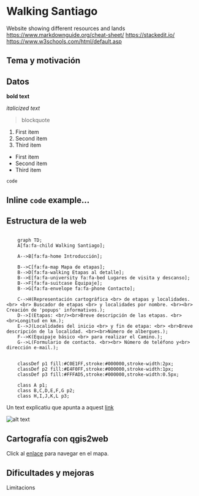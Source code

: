 # Walking Santiago
Website showing different resources and lands
https://www.markdownguide.org/cheat-sheet/
https://stackedit.io/
https://www.w3schools.com/html/default.asp

## Tema y motivación

## Datos

**bold text**

*italicized text*
> blockquote

1. First item
2. Second item
3. Third item

- First item
- Second item
- Third item

`code`

Inline `code` example...
<br>
---

## Estructura de la web
```mermaid

    graph TD;
    A[fa:fa-child Walking Santiago]; 
    
    A-->B[fa:fa-home Introducción];

    B-->C[fa:fa-map Mapa de etapas];
    B-->D[fa:fa-walking Etapas al detalle];
    B-->E[fa:fa-university fa:fa-bed Lugares de visita y descanso];
    B-->F[fa:fa-suitcase Equipaje];
    B-->G[fa:fa-envelope fa:fa-phone Contacto];

    C-->H(Representación cartográfica <br> de etapas y localidades.<br> <br> Buscador de etapas <br> y localidades por nombre. <br><br> Creación de 'popups' informativos.);
    D-->I(Etapas: <br/><br>Breve descripción de las etapas. <br><br>Longitud en km.);
    E-->J(Localidades del inicio <br> y fin de etapa: <br> <br>Breve descripción de la localidad. <br><br>Número de albergues.);
    F-->K(Equipaje básico <br> para realizar el Camino.);
    G-->L(Formulario de contacto. <br><br> Número de teléfono y<br> dirección e-mail.);


    classDef p1 fill:#C0E1FF,stroke:#000000,stroke-width:2px;
    classDef p2 fill:#E4F0FF,stroke:#000000,stroke-width:1px;
    classDef p3 fill:#FFFAD5,stroke:#000000,stroke-width:0.5px;

    class A p1;
    class B,C,D,E,F,G p2;
    class H,I,J,K,L p3;
```


Un text explicatiu que apunta a aquest [link](https://www.example.com)

![alt text](images/Ways_ofSt._James_in_Europe.png)

## Cartografía con qgis2web
Click al [enlace](./maps/mapa1/qgis2web_2022_03_23-14_00_53_864876/index.html) para navegar en el mapa.

## Dificultades y mejoras
Limitacions
